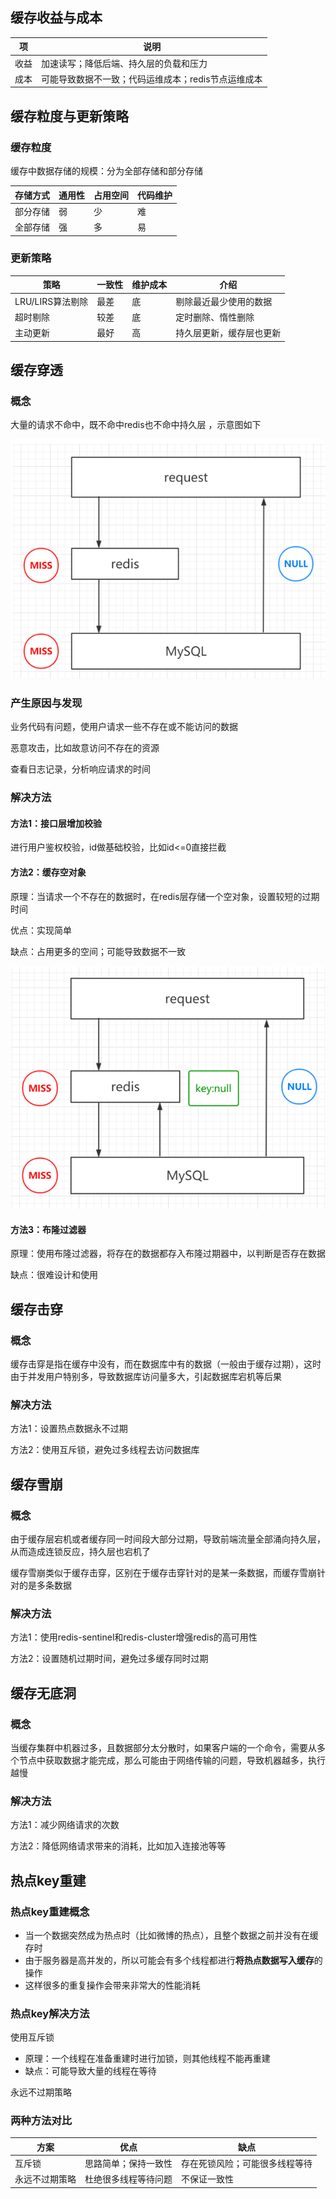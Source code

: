 ## 缓存收益与成本

| 项   | 说明                                                |
| ---- | --------------------------------------------------- |
| 收益 | 加速读写；降低后端、持久层的负载和压力              |
| 成本 | 可能导致数据不一致；代码运维成本；redis节点运维成本 |



## 缓存粒度与更新策略

### 缓存粒度

缓存中数据存储的规模：分为全部存储和部分存储

| 存储方式 | 通用性 | 占用空间 | 代码维护 |
| -------- | ------ | -------- | -------- |
| 部分存储 | 弱     | 少       | 难       |
| 全部存储 | 强     | 多       | 易       |

### 更新策略

| 策略             | 一致性 | 维护成本 | 介绍                     |
| ---------------- | ------ | -------- | ------------------------ |
| LRU/LIRS算法剔除 | 最差   | 底       | 剔除最近最少使用的数据   |
| 超时剔除         | 较差   | 底       | 定时删除、惰性删除       |
| 主动更新         | 最好   | 高       | 持久层更新，缓存层也更新 |



## 缓存穿透

### 概念

大量的请求不命中，既不命中redis也不命中持久层 ，示意图如下

![](./images/image-20210623094838760.png)

### 产生原因与发现

业务代码有问题，使用户请求一些不存在或不能访问的数据

恶意攻击，比如故意访问不存在的资源

查看日志记录，分析响应请求的时间

### 解决方法

#### 方法1：接口层增加校验

进行用户鉴权校验，id做基础校验，比如id<=0直接拦截

#### 方法2：缓存空对象

原理：当请求一个不存在的数据时，在redis层存储一个空对象，设置较短的过期时间

优点：实现简单

缺点：占用更多的空间；可能导致数据不一致

![](./images/image-20210623094944026.png)

#### 方法3：布隆过滤器

原理：使用布隆过滤器，将存在的数据都存入布隆过期器中，以判断是否存在数据

缺点：很难设计和使用



## 缓存击穿

### 概念

缓存击穿是指在缓存中没有，而在数据库中有的数据（一般由于缓存过期），这时由于并发用户特别多，导致数据库访问量多大，引起数据库宕机等后果

### 解决方法

方法1：设置热点数据永不过期

方法2：使用互斥锁，避免过多线程去访问数据库



## 缓存雪崩

### 概念

由于缓存层宕机或者缓存同一时间段大部分过期，导致前端流量全部涌向持久层，从而造成连锁反应，持久层也宕机了

缓存雪崩类似于缓存击穿，区别在于缓存击穿针对的是某一条数据，而缓存雪崩针对的是多条数据

### 解决方法

方法1：使用redis-sentinel和redis-cluster增强redis的高可用性

方法2：设置随机过期时间，避免过多缓存同时过期



## 缓存无底洞

### 概念

当缓存集群中机器过多，且数据部分太分散时，如果客户端的一个命令，需要从多个节点中获取数据才能完成，那么可能由于网络传输的问题，导致机器越多，执行越慢

### 解决方法

方法1：减少网络请求的次数

方法2：降低网络请求带来的消耗，比如加入连接池等等



## 热点key重建

### 热点key重建概念

* 当一个数据突然成为热点时（比如微博的热点），且整个数据之前并没有在缓存时
* 由于服务器是高并发的，所以可能会有多个线程都进行**将热点数据写入缓存**的操作
* 这样很多的重复操作会带来非常大的性能消耗

### 热点key解决方法

使用互斥锁

* 原理：一个线程在准备重建时进行加锁，则其他线程不能再重建
* 缺点：可能导致大量的线程在等待

永远不过期策略

### 两种方法对比

| 方案           | 优点                 | 缺点                           |
| -------------- | -------------------- | ------------------------------ |
| 互斥锁         | 思路简单；保持一致性 | 存在死锁风险；可能很多线程等待 |
| 永远不过期策略 | 杜绝很多线程等待问题 | 不保证一致性                   |

